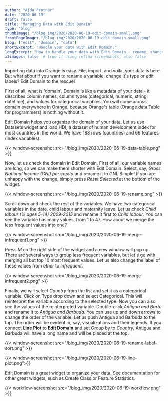 ```yaml
---
author: "Ajda Pretnar"
date: "2020-06-19"
draft: false
title: "Managing Data with Edit Domain"
type: "blog"
thumbImage: "/blog_img/2020/2020-06-19-edit-domain-small.png"
frontPageImage: "/blog_img/2020/2020-06-19-edit-domain-small.png"
blog: ["edit", "domain", "data"]
shortExcerpt: "Handle your data with Edit Domain."
longExcerpt: "How to handle your data with Edit Domain - rename, change type, merge, sort..."
x2images: false  # true if using retina screenshots, else false
---
```


Importing data into Orange is easy. File, import, and voila, your data is here. But what about if you want to rename a variable, change it's type or edit labels? Edit Domain to the rescue!

First of all, what is 'domain'. Domain is like a metadata of your data - it describes column names, column types (categorical, numeric, string, datetime), and values for categorical variables. You will come across domain everywhere in Orange, because Orange's table (Orange.data.Table for programmers) is nothing without it.

Edit Domain helps you organize the domain of your data. Let us use Datasets widget and load HDI, a dataset of human development index for most countries in the world. We have 188 rows (countries) and 66 features (index variables).

{{< window-screenshot src="/blog_img/2020/2020-06-19-data-table.png" >}}

Now, let us check the domain in Edit Domain. First of all, our variable names are long, so we can make them shorter with Edit Domain. Select, say, *Gross National Income (GNI) per capita* and rename it to GNI. Simple! If you are unhappy with the change, simply press *Reset Selected* at the bottom of the widget.

{{< window-screenshot src="/blog_img/2020/2020-06-19-rename.png" >}}

Scroll down and check the rest of the variables. We have two categorical variables in the data, child labour and maternity leave. Let us check *Child labour  (% ages 5-14) 2009-2015* and rename it first to *Child labour*. You can see the variable has many values, from 1 to 47. How about we merge the less frequent values into one?

{{< window-screenshot src="/blog_img/2020/2020-06-19-merge-infrequent1.png" >}}

Press *M* on the right side of the widget and a new window will pop up. There are several ways to group less frequent variables, but let's go with merging all but top 10 most frequent values. Let us also change the label of these values from *other* to *infrequent*.

{{< window-screenshot src="/blog_img/2020/2020-06-19-merge-infrequent2.png" >}}

Finally, we will select *Country* from the list and set it as a categorical variable. Click on Type drop down and select Categorical. This will reinterpret the variable according to the selected type. Now you can also see the values of the reinterpreted variable. Double-click *Antigua and Barb.* and rename it to *Antigua and Barbuda*. You can use up and down arrows to change the order of the variable. Let us push Antigua and Barbuda to the top. The order will be evident in, say, visualizations and their legends. If you connect **Line Plot** to **Edit Domain** and set Group by to *Country*, Antigua and Barbuda will have a long name and will be placed at the top.

{{< window-screenshot src="/blog_img/2020/2020-06-19-rename-label-sort.png" >}}

{{< window-screenshot src="/blog_img/2020/2020-06-19-line-plot.png">}}

Edit Domain is a great widget to organize your data. See documentation for other great widgets, such as Create Class or Feature Statistics.

{{< workflow-screenshot src="/blog_img/2020/2020-06-19-workflow.png" >}}
